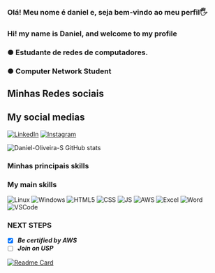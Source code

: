 ### Olá! Meu nome é daniel e, seja bem-vindo ao meu perfil🖐
### Hi! my name is Daniel, and welcome to my profile
 
### ●  Estudante de redes de computadores.
### ●  Computer Network Student 

## Minhas Redes sociais
## My social medias
[![LinkedIn](https://img.shields.io/badge/LinkedIn-0077B5?style=for-the-badge&logo=linkedin&logoColor=white)](https://www.linkedin.com/in/daniel-de-oliveira-souza-a39b5b220/)
[![Instagram](https://img.shields.io/badge/Instagram-E4405F?style=for-the-badge&logo=instagram&logoColor=white)](https://www.instagram.com/index.daniel/)

![Daniel-Oliveira-S GitHub stats](https://github-readme-stats.vercel.app/api?username=Daniel-Oliveira-S&theme=midnight-purple&show_icons=true)

### Minhas principais skills 
### My main skills 

![Linux](https://img.shields.io/badge/Linux-FCC624?style=for-the-badge&logo=linux&logoColor=blackhttps://img.shields.io/badge/Linux-FCC624?style=for-the-badge&logo=linux&logoColor=black)
![Windows](https://img.shields.io/badge/Windows-0078D6?style=for-the-badge&logo=windows&logoColor=white)
![HTML5](https://img.shields.io/badge/HTML5-E34F26?style=for-the-badge&logo=html5&logoColor=white)
![CSS](https://img.shields.io/badge/CSS3-1572B6?style=for-the-badge&logo=css3&logoColor=white)
![JS](https://img.shields.io/badge/JavaScript-323330?style=for-the-badge&logo=javascript&logoColor=F7DF1E)
![AWS](https://img.shields.io/badge/Amazon_AWS-232F3E?style=for-the-badge&logo=amazon-aws&logoColor=white)
![Excel](https://img.shields.io/badge/Microsoft_Excel-217346?style=for-the-badge&logo=microsoft-excel&logoColor=white)
![Word](https://img.shields.io/badge/Microsoft_Word-2B579A?style=for-the-badge&logo=microsoft-word&logoColor=white)
![VSCode](https://img.shields.io/badge/Visual_Studio_Code-0078D4?style=for-the-badge&logo=visual%20studio%20code&logoColor=white)

### NEXT STEPS

- [x] ***Be certified by AWS***
- [ ] ***Join on USP***

[![Readme Card](https://github-readme-stats.vercel.app/api/pin/?username=Daniel-Oliveira-S&repo=github-readme-stats)](https://github.com/odanielsons/github-readme-stats)

